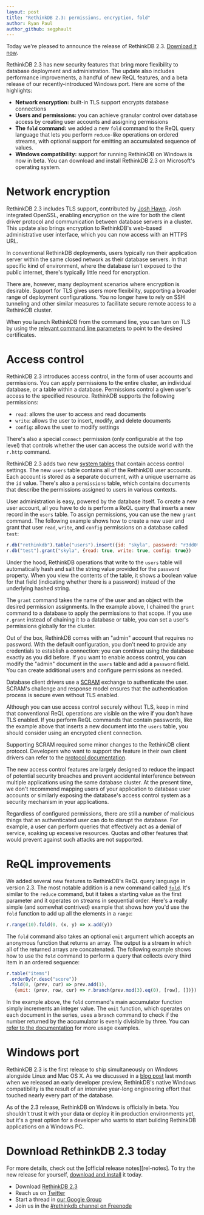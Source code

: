 ```yaml
---
layout: post
title: "RethinkDB 2.3: permissions, encryption, fold"
author: Ryan Paul
author_github: segphault
---
```


Today we're pleased to announce the release of RethinkDB 2.3. [Download it now][download].

RethinkDB 2.3 has new security features that bring more flexibility to database
deployment and administration. The update also includes performance
improvements, a handful of new ReQL features, and a beta release of our
recently-introduced Windows port. Here are some of the highlights:

* **Network encryption:** built-in TLS support encrypts database connections
* **Users and permissions:** you can achieve granular control over database access by creating user accounts and assigning permissions
* **The `fold` command:** we added a new `fold` command to the ReQL query language that lets you perform `reduce`-like operations on ordered streams, with optional support for emitting an accumulated sequence of values.
* **Windows compatibility:** support for running RethinkDB on Windows is now in beta. You can download and install RethinkDB 2.3 on Microsoft's operating system.

<!--more-->

# Network encryption

RethinkDB 2.3 includes TLS support, contributed by [Josh Hawn][]. Josh
integrated OpenSSL, enabling encryption on the wire for both the client driver
protocol and communication between database servers in a cluster. This update
also brings encryption to RethinkDB's web-based administrative user interface,
which you can now access with an HTTPS URL.

In conventional RethinkDB deployments, users typically run their application
server within the same closed network as their database servers. In that
specific kind of environment, where the database isn't exposed to the public
internet, there's typically little need for encryption.

There are, however, many deployment scenarios where encryption is desirable.
Support for TLS gives users more flexibility, supporting a broader range of
deployment configurations. You no longer have to rely on SSH tunneling and
other similar measures to facilitate secure remote access to a RethinkDB
cluster.

When you launch RethinkDB from the command line, you can turn on TLS by using
the [relevant command line parameters][tls-docs] to point to the desired
certificates.

# Access control

RethinkDB 2.3 introduces access control, in the form of user accounts and
permissions. You can apply permissions to the entire cluster, an individual
database, or a table within a database. Permissions control a given user's
access to the specified resource. RethinkDB supports the following permissions:

* `read`: allows the user to access and read documents
* `write`: allows the user to insert, modify, and delete documents
* `config`: allows the user to modify settings

There's also a special `connect` permission (only configurable at the top
level) that controls whether the user can access the outside world with the
`r.http` command.

RethinkDB 2.3 adds two new [system tables][] that contain access control
settings. The new `users` table contains all of the RethinkDB user accounts.
Each account is stored as a separate document, with a unique username as the
`id` value. There's also a `permissions` table, which contains documents that
describe the permissions assigned to users in various contexts.

User administration is easy, powered by the database itself. To create a new
user account, all you have to do is perform a ReQL query that inserts a new
record in the `users` table. To assign permissions, you can use the new `grant`
command. The following example shows how to create a new user and grant that
user `read`, `write`, and `config` permissions on a database called `test`:

```javascript
r.db("rethinkdb").table("users").insert({id: "skyla", password: "r3dd0t"})
r.db("test").grant("skyla", {read: true, write: true, config: true})
```

Under the hood, RethinkDB operations that write to the `users` table will
automatically hash and salt the string value provided for the `password`
property. When you view the contents of the table, it shows a boolean value for
that field (indicating whether there is a password) instead of the underlying
hashed string.

The `grant` command takes the name of the user and an object with the desired
permission assignments. In the example above, I chained the `grant` command to
a database to apply the permissions to that scope. If you use `r.grant` instead
of chaining it to a database or table, you can set a user's permissions
globally for the cluster.

Out of the box, RethinkDB comes with an "admin" account that requires no
password. With the default configuration, you don't need to provide any
credentials to establish a connection: you can continue using the database
exactly as you did before. If you want to enable access control, you can modify
the "admin" document in the `users` table and add a `password` field. You can
create additional users and configure permissions as needed.

Database client drivers use a [SCRAM][] exchange to authenticate the user.
SCRAM's challenge and response model ensures that the authentication process is
secure even without TLS enabled.

Although you can use access control securely without TLS, keep in mind that
conventional ReQL operations are visible on the wire if you don't have TLS
enabled. If you perform ReQL commands that contain passwords, like the example
above that inserts a new document into the `users` table, you should consider
using an encrypted client connection.

Supporting SCRAM required some minor changes to the RethinkDB client protocol.
Developers who want to support the feature in their own client drivers can
refer to the [protocol documentation][client-proto-doc].

The new access control features are largely designed to reduce the impact of
potential security breaches and prevent accidental interference between
multiple applications using the same database cluster. At the present time, we
don't recommend mapping users of your application to database user accounts or
similarly exposing the database's access control system as a security mechanism
in your applications.

Regardless of configured permissions, there are still a number of malicious
things that an authenticated user can do to disrupt the database. For example,
a user can perform queries that effectively act as a denial of service, soaking
up excessive resources. Quotas and other features that would prevent against
such attacks are not supported.

# ReQL improvements

We added several new features to RethinkDB's ReQL query language in version
2.3. The most notable addition is a new command called [`fold`][fold-doc]. It's
similar to the `reduce` command, but it takes a starting value as the first
parameter and it operates on streams in sequential order. Here's a really
simple (and somewhat contrived) example that shows how you'd use the `fold`
function to add up all the elements in a `range`:

```javascript
r.range(10).fold(0, (x, y) => x.add(y))
```

The `fold` command also takes an optional `emit` argument which accepts an
anonymous function that returns an array. The output is a stream in which all
of the returned arrays are concatenated. The following example shows how to use
the `fold` command to perform a query that collects every third item in an
ordered sequence: 

```javascript
r.table("items")
 .orderBy(r.desc("score"))
 .fold(0, (prev, cur) => prev.add(1),
   {emit: (prev, row, cur) => r.branch(prev.mod(3).eq(0), [row], [])})
```

In the example above, the `fold` command's main accumulator function simply
increments an integer value. The `emit` function, which operates on each
document in the series, uses a `branch` command to check if the number returned
by the accumulator is evenly divisible by three. You can
[refer to the documentation][fold-doc] for more usage examples.

# Windows port

RethinkDB 2.3 is the first release to ship simultaneously on Windows alongside
Linux and Mac OS X. As we discussed in a [blog post][win-blog] last month when
we released an early developer preview, RethinkDB's native Windows
compatibility is the result of an intensive year-long engineering effort that
touched nearly every part of the database.

As of the 2.3 release, RethinkDB on Windows is officially in beta. You
shouldn't trust it with your data or deploy it in production environments yet,
but it's a great option for a developer who wants to start building RethinkDB
applications on a Windows PC.

# Download RethinkDB 2.3 today

For more details, check out the [official release notes][rel-notes]. To try the
new release for yourself, [download and install][download] it today.

* Download [RethinkDB 2.3][download]
* Reach us on [Twitter][twitter]
* Start a thread in [our Google Group][group]
* Join us in the [#rethinkdb channel on Freenode][freenode]

[download]: /docs/install/
[tls-contrib]: https://github.com/rethinkdb/rethinkdb/issues/3151
[Josh Hawn]: https://github.com/rethinkdb/rethinkdb/issues/3151
[tls-docs]: #
[SCRAM]: https://tools.ietf.org/html/rfc5802
[system tables]: https://www.rethinkdb.com/docs/system-tables/
[client-proto-doc]: #
[fold-doc]: #
[win-blog]: /blog/rethinkdb-windows-preview/
[twitter]: https://twitter.com/rethinkdb
[group]: https://groups.google.com/forum/#!forum/rethinkdb
[freenode]: irc://chat.freenode.net/#rethinkdb

